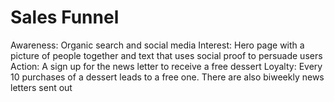 # Sales Funnel

Awareness: Organic search and social media
Interest: Hero page with a picture of people together and text that uses social proof to persuade users
Action: A sign up for the news letter to receive a free dessert 
Loyalty: Every 10 purchases of a dessert leads to a free one. There are also biweekly news letters sent out